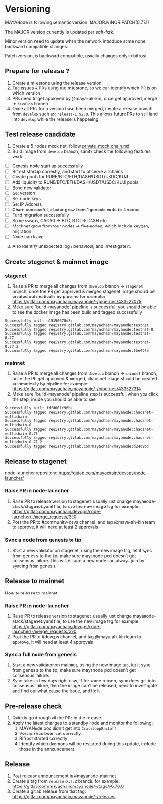 <!-- markdownlint-disable MD024 -->

# Versioning

MAYANode is following semantic version. MAJOR.MINOR.PATCH(0.77.1)

The MAJOR version currently is updated per soft-fork.

Minor version need to update when the network introduce some none backward compatible changes.

Patch version, is backward compatible, usually changes only in bifrost

## Prepare for release ?

1. Create a milestone using the release version
2. Tag issues & PRs using the milestone, so we can identify which PR is on which version
3. PRs need to get approved by @maya-ah-kin, once get approved, merge to `develop` branch
4. Once all PRs for a version have been merged, create a release branch from `develop` such as: `release-1.92.0`. This allows future PRs to still land into `develop` while the release is happening.

## Test release candidate

1. Create a 5 nodes mock net, follow [private_mock_chain.md](private_mock_chain.md)
2. Build image from `develop` branch, sanity check the following features work

- [ ] Genesis node start up successfully
- [ ] Bifrost startup correctly, and start to observe all chains
- [ ] Create pools for RUNE/BTC/ETH/DASH/USDT/USDC/KUJI
- [ ] Add liquidity to RUNE/BTC/ETH/DASH/USDT/USDC/KUJI pools
- [ ] Bond new validator
- [ ] Set version
- [ ] Set node keys
- [ ] Set IP Address
- [ ] Churn successful, cluster grow from 1 genesis node to 4 nodes
- [ ] Fund migration successfully
- [ ] Some swaps, CACAO -> BTC, BTC -> DASH etc.
- [ ] Mocknet grow from four nodes -> five nodes, which include keygen, migration
- [ ] Node can leave

3. Also identify unexpected log / behaviour, and investigate it.

## Create stagenet & mainnet image

### stagenet

1. Raise a PR to merge all changes from `develop` branch -> `stagenet` branch, once the PR get approved & merged stagenet image should be created automatically by pipeline
   for example: https://gitlab.com/mayachain/mayanode/-/pipelines/433627075
2. Make sure "build-mayanode" pipeline is successful, you should be able to see the docker image has been build and tagged successfully

```logs
Successfully built a15350678d3e
Successfully tagged registry.gitlab.com/mayachain/mayanode:testnet
Successfully tagged registry.gitlab.com/mayachain/mayanode:testnet-0
Successfully tagged registry.gitlab.com/mayachain/mayanode:testnet-0.77
Successfully tagged registry.gitlab.com/mayachain/mayanode:testnet-0.77.2
Successfully tagged registry.gitlab.com/mayachain/mayanode:8be434a
```

### mainnet

1. Raise a PR to merge all changes from `develop` branch -> `mainnet` branch, once the PR get approved & merged, chaosnet image should be created automatically by pipeline
   for example: https://gitlab.com/mayachain/mayanode/-/pipelines/433627314
2. Make sure "build-mayanode" pipeline step is successful, when you click the step, inside you should be able to see

```logs
Successfully built fdfd001f96ba
Successfully tagged registry.gitlab.com/mayachain/mayanode:chaosnet-multichain
Successfully tagged registry.gitlab.com/mayachain/mayanode:chaosnet-multichain-0
Successfully tagged registry.gitlab.com/mayachain/mayanode:chaosnet-multichain-0.77
Successfully tagged registry.gitlab.com/mayachain/mayanode:chaosnet-multichain-0.77.2
Successfully tagged registry.gitlab.com/mayachain/mayanode:d24c9bd
```

## Release to stagenet

node-launcher repository: https://gitlab.com/mayachain/devops/node-launcher/

### Raise PR in node-launcher

1. Raise PR to release version to stagenet, usually just change mayanode-stack/stagenet.yaml file, to use the new image tag
   for example: https://gitlab.com/mayachain/devops/node-launcher/-/merge_requests/390
2. Post the PR to #community-devs channel, and tag @maya-ah-kin team to approve, it will need at least 2 approvals

### Sync a node from genesis to tip

1. Start a new validator on stagenet, using the new image tag, let it sync from genesis to the tip, make sure mayanode pod doesn't get consensus failure. This will ensure a new node can always join by syncing from genesis.

## Release to mainnet

How to release to mainnet.

### Raise PR in node-launcher

1. Raise PR to release version to stagenet, usually just change mayanode-stack/stagenet.yaml file, to use the new image tag
   for example: https://gitlab.com/mayachain/devops/node-launcher/-/merge_requests/390
2. Post the PR to #devops channel, and tag @maya-ah-kin team to approve, it will need at least 4 approvals

### Sync a full node from genesis

1. Start a new validator on mainnet, using the new image tag, let it sync from genesis to the tip, make sure mayanode pod doesn't get consensus failure.
2. Sync takes a few days right now, If for some reason, sync does get into consensus failure, then the image can't be released, need to investigate and find out what cause the issue, and fix it

## Pre-release check

1. Quickly go through all the PRs in the release.
2. Apply the latest changes to a standby node and monitor the following:
   1. MAYANode pod didn't get into `CrashloopBackoff`
   2. Version has been set correctly
   3. Bifrost started correctly
   4. Identify which daemons will be restarted during this update, include those in the announcement

## Release

1. Post release announcement in #mayanode-mainnet
2. Create a tag from `release-X.Y.Z` branch. for example: https://gitlab.com/mayachain/mayanode/-/tags/v0.76.0
3. Create a gitlab release from that tag: https://gitlab.com/mayachain/mayanode/-/releases
